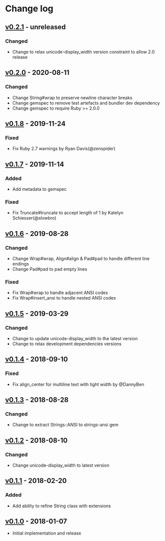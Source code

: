 # Change log

## [v0.2.1] - unreleased

### Changed
* Change to relax unicode-display_width version constraint to allow 2.0 release

## [v0.2.0] - 2020-08-11

### Changed
* Change String#wrap to preserve newline character breaks
* Change gemspec to remove test artefacts and bundler dev dependency
* Change gemspec to require Ruby >= 2.0.0

## [v0.1.8] - 2019-11-24

### Fixed
* Fix Ruby 2.7 warnings by Ryan Davis(@zenspider)

## [v0.1.7] - 2019-11-14

### Added
* Add metadata to gemspec

### Fixed
* Fix Truncate#truncate to accept length of 1 by Katelyn Schiesser(@slowbro)

## [v0.1.6] - 2019-08-28

### Changed
* Change Wrap#wrap, Align#align & Pad#pad to handle different line endings
* Change Pad#pad to pad empty lines

### Fixed
* Fix Wrap#wrap to handle adjacent ANSI codes
* Fix Wrap#insert_ansi to handle nested ANSI codes

## [v0.1.5] - 2019-03-29

### Changed
* Change to update unicode-display_width to the latest version
* Change to relax development dependencies versions

## [v0.1.4] - 2018-09-10

### Fixed
* Fix align_center for multiline text with tight width by @DannyBen

## [v0.1.3] - 2018-08-28

### Changed
* Change to extract Strings::ANSI to strings-ansi gem

## [v0.1.2] - 2018-08-10

### Changed
* Change unicode-display_width to latest version

## [v0.1.1] - 2018-02-20

### Added
* Add ability to refine String class with extensions

## [v0.1.0] - 2018-01-07

* Initial implementation and release

[v0.2.1]: https://github.com/piotrmurach/strings/compare/v0.2.0...v0.2.1
[v0.2.0]: https://github.com/piotrmurach/strings/compare/v0.1.8...v0.2.0
[v0.1.8]: https://github.com/piotrmurach/strings/compare/v0.1.7...v0.1.8
[v0.1.7]: https://github.com/piotrmurach/strings/compare/v0.1.6...v0.1.7
[v0.1.6]: https://github.com/piotrmurach/strings/compare/v0.1.5...v0.1.6
[v0.1.5]: https://github.com/piotrmurach/strings/compare/v0.1.4...v0.1.5
[v0.1.4]: https://github.com/piotrmurach/strings/compare/v0.1.3...v0.1.4
[v0.1.3]: https://github.com/piotrmurach/strings/compare/v0.1.2...v0.1.3
[v0.1.2]: https://github.com/piotrmurach/strings/compare/v0.1.1...v0.1.2
[v0.1.1]: https://github.com/piotrmurach/strings/compare/v0.1.0...v0.1.1
[v0.1.0]: https://github.com/piotrmurach/strings/compare/v0.1.0
